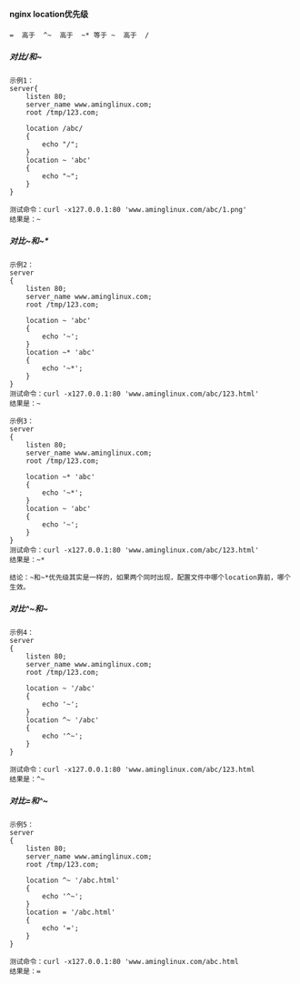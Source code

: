 ####  nginx location优先级

    =  高于  ^~  高于  ~* 等于 ~  高于  /
    
#####     对比/和~

    示例1：
    server{
        listen 80;
        server_name www.aminglinux.com;
        root /tmp/123.com;

        location /abc/
        {
            echo "/";
        }
        location ~ 'abc'
        {
            echo "~";
        }
    }

    测试命令：curl -x127.0.0.1:80 'www.aminglinux.com/abc/1.png'
    结果是：~

#####     对比~和~*

    示例2：
    server
    {
        listen 80;
        server_name www.aminglinux.com;
        root /tmp/123.com;

        location ~ 'abc'
        {
            echo '~';
        }
        location ~* 'abc'
        {
	        echo '~*';
        }
    }
    测试命令：curl -x127.0.0.1:80 'www.aminglinux.com/abc/123.html' 
    结果是：~

    示例3：
    server
    {
        listen 80;
        server_name www.aminglinux.com;
        root /tmp/123.com;

        location ~* 'abc'
        {
            echo '~*';
        }
        location ~ 'abc'
        {
	        echo '~';
        }
    }
    测试命令：curl -x127.0.0.1:80 'www.aminglinux.com/abc/123.html' 
    结果是：~*
    
    结论：~和~*优先级其实是一样的，如果两个同时出现，配置文件中哪个location靠前，哪个生效。
    
#####     对比^~和~

    示例4：
    server
    {
        listen 80;
        server_name www.aminglinux.com;
        root /tmp/123.com;

        location ~ '/abc'
        {
            echo '~';
        }
        location ^~ '/abc'
        {
            echo '^~';
        }
    }

    测试命令：curl -x127.0.0.1:80 'www.aminglinux.com/abc/123.html
    结果是：^~
    
#####     对比=和^~

    示例5：
    server
    {
        listen 80;
        server_name www.aminglinux.com;
        root /tmp/123.com;

        location ^~ '/abc.html'
        {
            echo '^~';
        }
        location = '/abc.html'
        {
            echo '=';
        }
    }
    
    测试命令：curl -x127.0.0.1:80 'www.aminglinux.com/abc.html
    结果是：=
